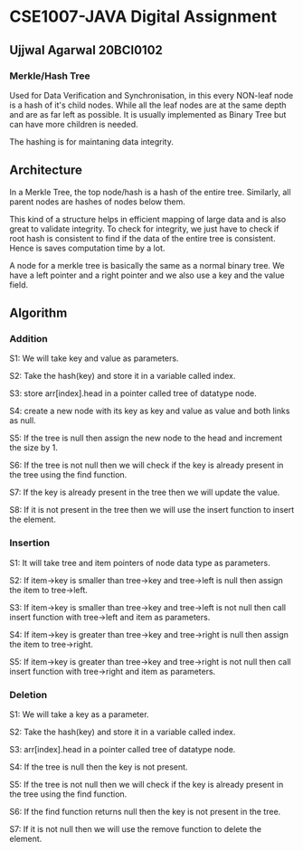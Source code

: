 # CSE1007-JAVA Digital Assignment
## Ujjwal Agarwal 20BCI0102

### Merkle/Hash Tree
Used for Data Verification and Synchronisation, in this every NON-leaf node is a hash of it's child nodes.
While all the leaf nodes are at the same depth and are as far left as possible.
It is usually implemented as Binary Tree but can have more children is needed.

The hashing is for maintaning data integrity.

## Architecture
In a Merkle Tree, the top node/hash is a hash of the entire tree. Similarly, all parent nodes are hashes of nodes below them.

This kind of a structure helps in efficient mapping of large data and is also great to validate integrity.
To check for integrity, we just have to check if root hash is consistent to find if the data of the entire tree is consistent. Hence is saves computation time by a lot.

A node for a merkle tree is basically the same as a normal binary tree.
We have a left pointer and a right pointer and we also use a key and the value field.

## Algorithm

### Addition
S1: We will take key and value as parameters.

S2: Take the hash(key) and store it in a variable called index.

S3: store arr[index].head in a pointer called tree of datatype node.

S4: create a new node with its key as key and value as value and both links as null.

S5: If the tree is null then assign the new node to the head and increment the size by 1.

S6: If the tree is not null then we will check if the key is already present in the tree using the find function.

S7: If the key is already present in the tree then we will update the value.

S8: If it is not present in the tree then we will use the insert function to insert the element.

### Insertion
S1: It will take tree and item pointers of node data type as parameters.

S2: If item->key is smaller than tree->key and tree->left is null then assign the item to tree->left.

S3: If item->key is smaller than tree->key and tree->left is not null then call insert function with tree->left and item as parameters.

S4: If item->key is greater than tree->key and tree->right is null then assign the item to tree->right.

S5: If item->key is greater than tree->key and tree->right is not null then call insert function with tree->right and item as parameters.


### Deletion
S1: We will take a key as a parameter.

S2: Take the hash(key) and store it in a variable called index.

S3: arr[index].head in a pointer called tree of datatype node.

S4: If the tree is null then the key is not present.

S5: If the tree is not null then we will check if the key is already present in the tree using the find function.

S6: If the find function returns null then the key is not present in the tree.

S7: If it is not null then we will use the remove function to delete the element.







